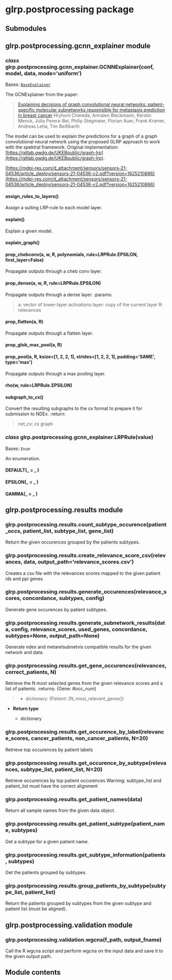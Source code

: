# glrp.postprocessing package

## Submodules

## glrp.postprocessing.gcnn_explainer module


### _class_ glrp.postprocessing.gcnn_explainer.GCNNExplainer(conf, model, data, mode='uniform')
Bases: [`BaseExplainer`](glrp.base.md#glrp.base.base_explainer.BaseExplainer)

The GCNExplainer from the paper:
> [ Explaining decisions of graph convolutional neural networks: patient-specific molecular subnetworks responsible for metastasis prediction in breast cancer]([https://pubmed.ncbi.nlm.nih.gov/33706810/](https://pubmed.ncbi.nlm.nih.gov/33706810/))
> Hryhorii Chereda, Annalen Bleckmann, Kerstin Menck, Júlia Perera-Bel, Philip Stegmaier, Florian Auer, Frank Kramer, Andreas Leha, Tim Beißbarth

The model can be used to explain the predictions for a graph of a graph convolutional neural network using
the proposed GLRP approach to work with the spektral framework. Original implementation: [https://gitlab.gwdg.de/UKEBpublic/graph-lrp](https://gitlab.gwdg.de/UKEBpublic/graph-lrp).

[https://mdpi-res.com/d_attachment/sensors/sensors-21-04536/article_deploy/sensors-21-04536-v2.pdf?version=1625210886](https://mdpi-res.com/d_attachment/sensors/sensors-21-04536/article_deploy/sensors-21-04536-v2.pdf?version=1625210886)


#### assign_rules_to_layers()
Assign a suiting LRP-rule to each model layer.


#### explain()
Explain a given model.


#### explain_graph()

#### prop_chebconv(a, w, R, polynomials, rule=LRPRule.EPSILON, first_layer=False)
Propagate outputs through a cheb conv layer.


#### prop_dense(a, w, R, rule=LRPRule.EPSILON)
Propagate outputs through a dense layer.
:params:

> a: vector of lower-layer activations
> layer: copy of the current layer
> R: relevances


#### prop_flatten(a, R)
Propagate outputs through a flatten layer.


#### prop_glob_max_pool(a, R)

#### prop_pool(a, R, ksize=[1, 2, 2, 1], strides=[1, 2, 2, 1], padding='SAME', type='max')
Propagate outputs through a max pooling layer.


#### rho(w, rule=LRPRule.EPSILON)

#### subgraph_to_cx()
Convert the resulting subgraphs to the cx format
to prepare it for submission to NDEx.
:return:

> net_cx: cx graph


### _class_ glrp.postprocessing.gcnn_explainer.LRPRule(value)
Bases: `Enum`

An enumeration.


#### DEFAULT(_ = _ )

#### EPSILON(_ = _ )

#### GAMMA(_ = _ )
## glrp.postprocessing.results module


### glrp.postprocessing.results.count_subtype_occurence(patient_occs, patient_list, subtype_list, gene_list)
Return the given occurences grouped by the patients subtypes.


### glrp.postprocessing.results.create_relevance_score_csv(relevances, data, output_path='relevance_scores.csv')
Creates a csv file with the relevances scores
mapped to the given patient ids and ppi genes


### glrp.postprocessing.results.generate_occurences(relevance_scores, concordance, subtypes, config)
Generate gene occurences by patient subtypes.


### glrp.postprocessing.results.generate_subnetwork_results(data, config, relevance_scores, used_genes, concordance, subtypes=None, output_path=None)
Generate ndex and metarelsubnetvis compatible results for the given network and data.


### glrp.postprocessing.results.get_gene_occurences(relevances, correct_patients, N)
Retrieve the N most selected genes from the given
relevance scores and a list of patients.
:returns: {Gene: #occ_num}

> 
> * dictionary: {Patient: [N_most_relevant_genes]}


* **Return type**

    
    * dictionary




### glrp.postprocessing.results.get_occurence_by_label(relevance_scores, cancer_patients, non_cancer_patients, N=20)
Retrieve top occurences by patient labels


### glrp.postprocessing.results.get_occurence_by_subtype(relevances, subtype_list, patient_list, N=20)
Retrieve occurences by top patient occurences
Warning: subtype_list and patient_list must have the correct alignment


### glrp.postprocessing.results.get_patient_names(data)
Return all sample names from the given data object.


### glrp.postprocessing.results.get_patient_subtype(patient_name, subtypes)
Get a subtype for a given patient name.


### glrp.postprocessing.results.get_subtype_information(patients, subtypes)
Get the patients grouped by subtypes.


### glrp.postprocessing.results.group_patients_by_subtype(subtype_list, patient_list)
Return the patients grouped by subtypes from the
given subtype and patient list (must be aligned).

## glrp.postprocessing.validation module


### glrp.postprocessing.validation.wgcna(f_path, output_fname)
Call the R wgcna script and perform
wgcna on the input data and save it to the given
output path.

## Module contents

